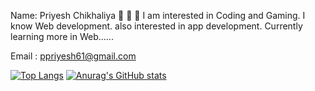Name: Priyesh Chikhaliya 👋 👋 👋
I am interested in Coding and Gaming.
I know Web development.
also interested in app development.
Currently learning more in Web......

Email : ppriyesh61@gmail.com

[![Top Langs](https://github-readme-stats.vercel.app/api/top-langs/?username=Priyeshchikhaliya)](https://github.com/Priyeshchikhaliya/github-readme-stats)
[![Anurag's GitHub stats](https://github-readme-stats.vercel.app/api?username=Priyeshchikhaliya&hide=contribs,prs&show_icons=true)](https://github.com/Priyeshchikhaliya/github-readme-stats)
